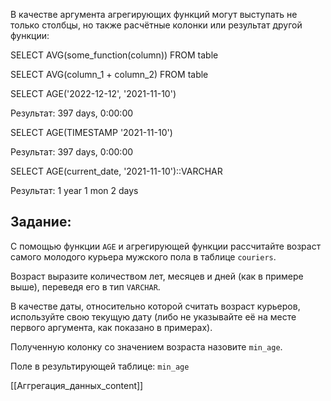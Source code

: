 В качестве аргумента агрегирующих функций могут выступать не только столбцы, но также расчётные колонки или результат другой функции:

SELECT AVG(some_function(column))
FROM table

SELECT AVG(column_1 + column_2) FROM table

SELECT AGE('2022-12-12', '2021-11-10')

Результат:
397 days, 0:00:00

SELECT AGE(TIMESTAMP '2021-11-10')

Результат:
397 days, 0:00:00

SELECT AGE(current_date, '2021-11-10')::VARCHAR

Результат:
1 year 1 mon 2 days

## **Задание:**

С помощью функции `AGE` и агрегирующей функции рассчитайте возраст самого молодого курьера мужского пола в таблице `couriers`.

Возраст выразите количеством лет, месяцев и дней (как в примере выше), переведя его в тип `VARCHAR`. 

В качестве даты, относительно которой считать возраст курьеров, используйте свою текущую дату (либо не указывайте её на месте первого аргумента, как показано в примерах).

Полученную колонку со значением возраста назовите `min_age`.

Поле в результирующей таблице: `min_age`



[[Аггрегация_данных_content]]